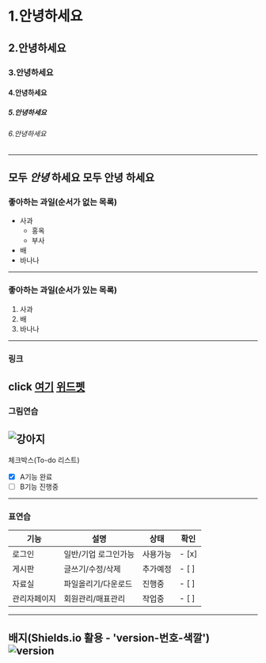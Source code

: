 # 1.안녕하세요
## 2.안녕하세요
### 3.안녕하세요
#### 4.안녕하세요
##### 5.안녕하세요
###### 6.안녕하세요
---
모두 *안녕* 하세요
모두 **안녕** 하세요
---
### 좋아하는 과일(순서가 없는 목록)
* 사과
  * 홍옥
  * 부사
* 배
* 바나나
---
### 좋아하는 과일(순서가 있는 목록)
1. 사과
2. 배
3. 바나나
---
### 링크
click [여기](https://www.naver.com)
[위드펫](http://49.142.157.251:9090/springproject3/)
---
### 그림연습
![강아지](http://49.142.157.251:9090/springProject3/hotelThumbnail/null_250506015455_%EC%8F%A0%EB%B9%84%EC%B9%98%20%EC%A7%84%EB%8F%84%20%EB%A6%AC%EC%A1%B0%ED%8A%B81.jpg)
---
체크박스(To-do 리스트)
- [x] A기능 완료
- [ ] B기능 진행중
---
### 표연습
|기능|설명|상태|확인|
|----|----|----|----|
|로그인|일반/기업 로그인가능|사용가능|- [x]|
|게시판|글쓰기/수정/삭제|추가예정|- [ ]|
|자료실|파일올리기/다운로드|진행중|- [ ]|
|관리자페이지|회원관리/매표관리|작업중|- [ ]|
---
배지(Shields.io 활용 - 'version-번호-색깔')
![version](https://img.shields.io/badge/version-1.2.0-red)
---
